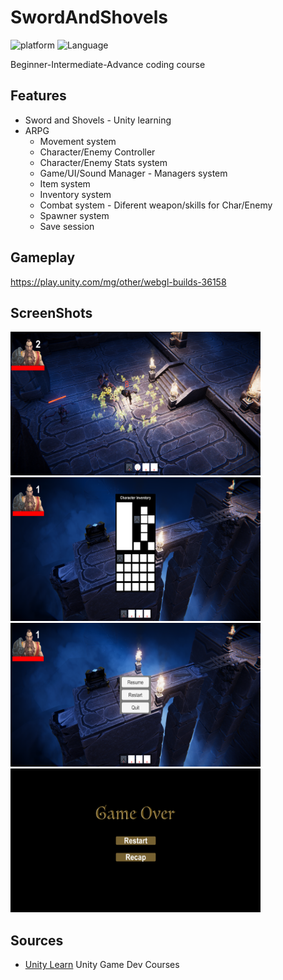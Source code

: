 # SwordAndShovels

![platform](https://img.shields.io/badge/Platform-Unity-yellow.svg)
![Language](https://img.shields.io/badge/Language-C%23-orange.svg)

Beginner-Intermediate-Advance coding course

## Features
  
* Sword and Shovels - Unity learning
* ARPG
  - Movement system
  - Character/Enemy Controller
  - Character/Enemy Stats system
  -  Game/UI/Sound Manager - Managers system
  - Item system
  - Inventory system
  -  Combat system - Diferent weapon/skills for Char/Enemy
  -  Spawner system
  - Save session

## Gameplay
https://play.unity.com/mg/other/webgl-builds-36158

## ScreenShots
<img src="Images/p1.png" height='230x' width='400'/>&nbsp;&nbsp;&nbsp;<img src="Images/p2.png" height='230x' width='400'/>&nbsp;&nbsp;&nbsp;<img src="Images/p3.png" height='230x' width='400'/>&nbsp;&nbsp;&nbsp;<img src="Images/p4.png" height='230x' width='400'/>

## Sources

* <a href="https://learn.unity.com/">Unity Learn</a> Unity Game Dev Courses

